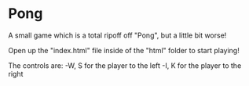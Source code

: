 # Pong
A small game which is a total ripoff off "Pong", but a little bit worse!

Open up the "index.html" file inside of the "html" folder to start playing!

The controls are:
  -W, S for the player to the left
  -I, K for the player to the right
